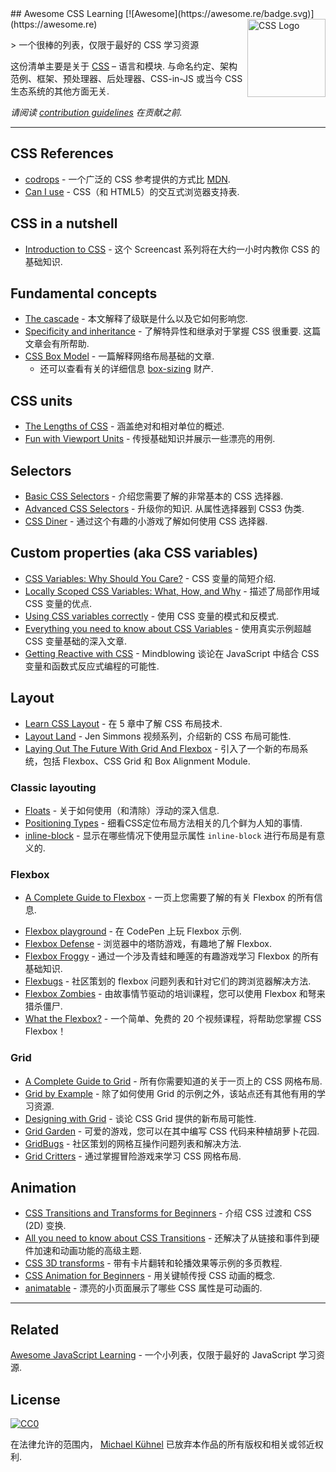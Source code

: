 <div class="github-widget" data-repo="micromata/awesome-css-learning"></div>
<script async src="https://pagead2.googlesyndication.com/pagead/js/adsbygoogle.js"></script><ins class="adsbygoogle" style="display:block" data-ad-client="ca-pub-6890694312814945" data-ad-slot="5473692530" data-ad-format="auto"  data-full-width-responsive="true"></ins><script>(adsbygoogle = window.adsbygoogle || []).push({});</script>
## Awesome CSS Learning [![Awesome](https://awesome.re/badge.svg)](https://awesome.re) <a href="https://developer.mozilla.org/docs/Web/CSS"><img src="https://upload.wikimedia.org/wikipedia/commons/d/d5/CSS3_logo_and_wordmark.svg" width="125" align="right" alt="CSS Logo"></a>

&gt; 一个很棒的列表，仅限于最好的 CSS 学习资源

这份清单主要是关于 [CSS](https://developer.mozilla.org/docs/Web/CSS)  – 语言和模块. 与命名约定、架构范例、框架、预处理器、后处理器、CSS-in-JS 或当今 CSS 生态系统的其他方面无关.

*请阅读 [contribution guidelines](https://github.com/micromata/awesome-css-learning/blob/master/./contributing.md) 在贡献之前.*



---

## CSS References

- [codrops](https://tympanus.net/codrops/css_reference/) - 一个广泛的 CSS 参考提供的方式比 [MDN](https://developer.mozilla.org/en-US/docs/Web/CSS/Reference).
- [Can I use](https://caniuse.com) - CSS（和 HTML5）的交互式浏览器支持表.

## CSS in a nutshell

- [Introduction to CSS](https://scrimba.com/g/gintrotocss) - 这个 Screencast 系列将在大约一小时内教你 CSS 的基础知识.

## Fundamental concepts

- [The cascade](https://developer.mozilla.org/en-US/docs/Web/CSS/Cascade) - 本文解释了级联是什么以及它如何影响您.
- [Specificity and inheritance](https://www.smashingmagazine.com/2010/04/css-specificity-and-inheritance/)  - 了解特异性和继承对于掌握 CSS 很重要. 这篇文章会有所帮助.
- [CSS Box Model](https://developer.mozilla.org/en-US/docs/Learn/CSS/Introduction_to_CSS/Box_model) - 一篇解释网络布局基础的文章.
  - 还可以查看有关的详细信息 [box-sizing](https://css-tricks.com/box-sizing/) 财产.

## CSS units

- [The Lengths of CSS](https://css-tricks.com/the-lengths-of-css/) - 涵盖绝对和相对单位的概述.
- [Fun with Viewport Units](https://css-tricks.com/fun-viewport-units/) - 传授基础知识并展示一些漂亮的用例.

## Selectors

- [Basic CSS Selectors](https://www.sitepoint.com/css-selectors/) - 介绍您需要了解的非常基本的 CSS 选择器.
- [Advanced CSS Selectors](https://www.smashingmagazine.com/2009/08/taming-advanced-css-selectors/)  - 升级你的知识. 从属性选择器到 CSS3 伪类.
- [CSS Diner](https://flukeout.github.io) - 通过这个有趣的小游戏了解如何使用 CSS 选择器.

## Custom properties (aka CSS variables)

- [CSS Variables: Why Should You Care?](https://developers.google.com/web/updates/2016/02/css-variables-why-should-you-care) - CSS 变量的简短介绍.
- [Locally Scoped CSS Variables: What, How, and Why](https://una.im/local-css-vars/) - 描述了局部作用域 CSS 变量的优点.
- [Using CSS variables correctly](https://www.madebymike.com.au/writing/using-css-variables/) - 使用 CSS 变量的模式和反模式.
- [Everything you need to know about CSS Variables](https://medium.freecodecamp.org/everything-you-need-to-know-about-css-variables-c74d922ea855) - 使用真实示例超越 CSS 变量基础的深入文章.
- [Getting Reactive with CSS](https://www.youtube.com/watch?v=4IRPxCMAIfA) - Mindblowing 谈论在 JavaScript 中结合 CSS 变量和函数式反应式编程的可能性.

## Layout

- [Learn CSS Layout](http://book.mixu.net/css) - 在 5 章中了解 CSS 布局技术.
- [Layout Land](https://www.youtube.com/channel/UC7TizprGknbDalbHplROtag) - Jen Simmons 视频系列，介绍新的 CSS 布局可能性.
- [Laying Out The Future With Grid And Flexbox](https://www.youtube.com/watch?v=hj355PRbwSQ) - 引入了一个新的布局系统，包括 Flexbox、CSS Grid 和 Box Alignment Module.

### Classic layouting

- [Floats](https://tympanus.net/codrops/css_reference/float/) - 关于如何使用（和清除）浮动的深入信息.
- [Positioning Types](https://scotch.io/bar-talk/5-things-you-might-not-know-about-the-css-positioning-types) - 细看CSS定位布局方法相关的几个鲜为人知的事情.
- [inline-block](https://iamsteve.me/blog/entry/inline_block) - 显示在哪些情况下使用显示属性 `inline-block` 进行布局是有意义的.

### Flexbox

- [A Complete Guide to Flexbox](https://css-tricks.com/snippets/css/a-guide-to-flexbox/) - 一页上您需要了解的有关 Flexbox 的所有信息.
<!--lint ignore no-dead-urls-->
- [Flexbox playground](https://codepen.io/enxaneta/full/adLPwv) - 在 CodePen 上玩 Flexbox 示例.
- [Flexbox Defense](http://www.flexboxdefense.com) - 浏览器中的塔防游戏，有趣地了解 Flexbox.
- [Flexbox Froggy](https://flexboxfroggy.com) - 通过一个涉及青蛙和睡莲的有趣游戏学习 Flexbox 的所有基础知识.
- [Flexbugs](https://github.com/philipwalton/flexbugs) - 社区策划的 flexbox 问题列表和针对它们的跨浏览器解决方法.
- [Flexbox Zombies](https://flexboxzombies.com) - 由故事情节驱动的培训课程，您可以使用 Flexbox 和弩来猎杀僵尸.
- [What the Flexbox?](https://flexbox.io/) - 一个简单、免费的 20 个视频课程，将帮助您掌握 CSS Flexbox！

### Grid

- [A Complete Guide to Grid](https://css-tricks.com/snippets/css/complete-guide-grid/) - 所有你需要知道的关于一页上的 CSS 网格布局.
- [Grid by Example](https://gridbyexample.com) - 除了如何使用 Grid 的示例之外，该站点还有其他有用的学习资源.
- [Designing with Grid](https://talks.jensimmons.com/J5VRbA/designing-with-grid) - 谈论 CSS Grid 提供的新布局可能性.
- [Grid Garden](https://cssgridgarden.com) - 可爱的游戏，您可以在其中编写 CSS 代码来种植胡萝卜花园.
- [GridBugs](https://github.com/rachelandrew/gridbugs) - 社区策划的网格互操作问题列表和解决方法.
- [Grid Critters](https://www.gridcritters.com) - 通过掌握冒险游戏来学习 CSS 网格布局.

## Animation

- [CSS Transitions and Transforms for Beginners](https://robots.thoughtbot.com/transitions-and-transforms) - 介绍 CSS 过渡和 CSS (2D) 变换.
- [All you need to know about CSS Transitions](https://blog.alexmaccaw.com/all-you-need-to-know-about-css-transitions/) - 还解决了从链接和事件到硬件加速和动画功能的高级主题.
- [CSS 3D transforms](https://3dtransforms.desandro.com) - 带有卡片翻转和轮播效果等示例的多页教程.
- [CSS Animation for Beginners](https://robots.thoughtbot.com/css-animation-for-beginners) - 用关键帧传授 CSS 动画的概念.
- [animatable](http://leaverou.github.io/animatable/) - 漂亮的小页面展示了哪些 CSS 属性是可动画的. 

---

## Related

[Awesome JavaScript Learning](https://github.com/micromata/awesome-javascript-learning) - 一个小列表，仅限于最好的 JavaScript 学习资源.

## License

[![CC0](http://mirrors.creativecommons.org/presskit/buttons/88x31/svg/cc-zero.svg)](https://creativecommons.org/publicdomain/zero/1.0/)

在法律允许的范围内， [Michael Kühnel](http://micromata.de) 已放弃本作品的所有版权和相关或邻近权利.
